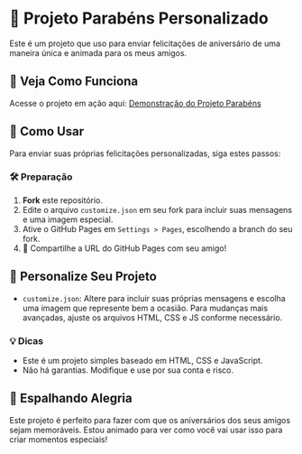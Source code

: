# 🎉 Projeto Parabéns Personalizado

Este é um projeto que uso para enviar felicitações de aniversário de uma maneira única e animada para os meus amigos.

## 🔗 Veja Como Funciona

Acesse o projeto em ação aqui: [Demonstração do Projeto Parabéns](https://devjuliusotto.github.io/ProjetoAniversario/)

## 🚀 Como Usar

Para enviar suas próprias felicitações personalizadas, siga estes passos:

### 🛠️ Preparação

1. **Fork** este repositório.
2. Edite o arquivo `customize.json` em seu fork para incluir suas mensagens e uma imagem especial.
3. Ative o GitHub Pages em `Settings > Pages`, escolhendo a branch do seu fork.
4. 🎉 Compartilhe a URL do GitHub Pages com seu amigo!

## 📝 Personalize Seu Projeto

- `customize.json`: Altere para incluir suas próprias mensagens e escolha uma imagem que represente bem a ocasião. Para mudanças mais avançadas, ajuste os arquivos HTML, CSS e JS conforme necessário.

### 💡 Dicas

- Este é um projeto simples baseado em HTML, CSS e JavaScript.
- Não há garantias. Modifique e use por sua conta e risco.

## 🌟 Espalhando Alegria

Este projeto é perfeito para fazer com que os aniversários dos seus amigos sejam memoráveis. Estou animado para ver como você vai usar isso para criar momentos especiais!
